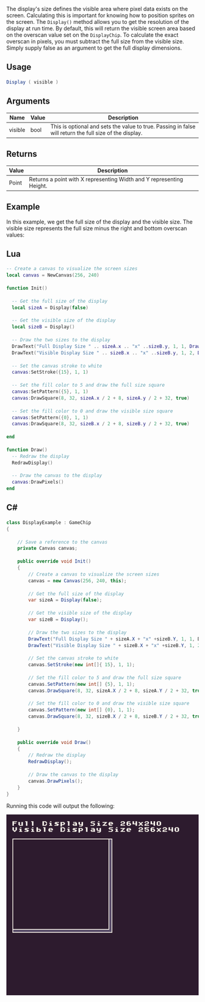 The display's size defines the visible area where pixel data exists on the screen. Calculating this is important for knowing how to position sprites on the screen. The `Display()` method allows you to get the resolution of the display at run time. By default, this will return the visible screen area based on the overscan value set on the `DisplayChip`. To calculate the exact overscan in pixels, you must subtract the full size from the visible size. Simply supply false as an argument to get the full display dimensions.

## Usage

```csharp
Display ( visible )
```

## Arguments

| Name    | Value | Description                                                                                               |
|---------|-------|-----------------------------------------------------------------------------------------------------------|
| visible | bool  | This is optional and sets the value to true\. Passing in false will return the full size of the display\. |


## Returns

| Value | Description                                                           |
|-------|-----------------------------------------------------------------------|
| Point | Returns a point with X representing Width and Y representing Height\. |


## Example

In this example, we get the full size of the display and the visible size. The visible size represents the full size minus the right and bottom overscan values:



## Lua

```lua
-- Create a canvas to visualize the screen sizes
local canvas = NewCanvas(256, 240)

function Init()

  -- Get the full size of the display
  local sizeA = Display(false)

  -- Get the visible size of the display
  local sizeB = Display()

  -- Draw the two sizes to the display
  DrawText("Full Display Size " .. sizeA.x .. "x" ..sizeB.y, 1, 1, DrawMode.Tile, "large", 15)
  DrawText("Visible Display Size " .. sizeB.x .. "x" ..sizeB.y, 1, 2, DrawMode.Tile, "large", 15)

  -- Set the canvas stroke to white
  canvas:SetStroke({15}, 1, 1)

  -- Set the fill color to 5 and draw the full size square
  canvas:SetPattern({5}, 1, 1)
  canvas:DrawSquare(8, 32, sizeA.x / 2 + 8, sizeA.y / 2 + 32, true)

  -- Set the fill color to 0 and draw the visible size square
  canvas:SetPattern({0}, 1, 1)
  canvas:DrawSquare(8, 32, sizeB.x / 2 + 8, sizeB.y / 2 + 32, true)

end

function Draw()
  -- Redraw the display
  RedrawDisplay()

  -- Draw the canvas to the display
  canvas:DrawPixels()
end
```



## C#

```csharp
class DisplayExample : GameChip
{

    // Save a reference to the canvas
    private Canvas canvas;

    public override void Init()
    { 
        // Create a canvas to visualize the screen sizes
        canvas = new Canvas(256, 240, this);

        // Get the full size of the display
        var sizeA = Display(false);

        // Get the visible size of the display
        var sizeB = Display();

        // Draw the two sizes to the display
        DrawText("Full Display Size " + sizeA.X + "x" +sizeB.Y, 1, 1, DrawMode.Tile, "large", 15);
        DrawText("Visible Display Size " + sizeB.X + "x" +sizeB.Y, 1, 2, DrawMode.Tile, "large", 15);

        // Set the canvas stroke to white
        canvas.SetStroke(new int[]{ 15}, 1, 1);

        // Set the fill color to 5 and draw the full size square
        canvas.SetPattern(new int[] {5}, 1, 1);
        canvas.DrawSquare(8, 32, sizeA.X / 2 + 8, sizeA.Y / 2 + 32, true);

        // Set the fill color to 0 and draw the visible size square
        canvas.SetPattern(new int[] {0}, 1, 1);
        canvas.DrawSquare(8, 32, sizeB.X / 2 + 8, sizeB.Y / 2 + 32, true);

    }

    public override void Draw()
    { 
        // Redraw the display
        RedrawDisplay();

        // Draw the canvas to the display
        canvas.DrawPixels();
    }
}
```



Running this code will output the following:

![image alt text](images/DisplayOutput_image_0.png)


